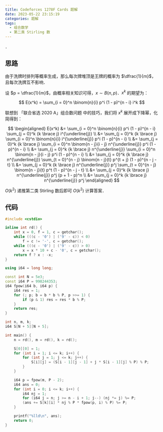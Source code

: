 ```yaml
---
title: Codeforces 1278F Cards 题解
date: 2023-05-22 23:15:19
categories: 题解
tags:
  - 组合数学
  - 第二类 Stirling 数
---
```


．

<!-- more -->

## 思路

由于洗牌时排列等概率生成，那么每次牌堆顶是王牌的概率为 $\dfrac{1}{m}$，且每次洗牌互不影响．

设 $p = \dfrac{1}{m}$，由概率相关知识可得，$x \sim B(n, p)$．$x^k$ 的期望为：

$$
E(x^k) = \sum_{i = 0}^n \binom{n}{i} p^i (1 - p)^{n - i} i^k
$$

联想到 「联合省选 2020 A」组合数问题 中的技巧，我们将 $x^k$ 展开成下降幂，化简得到：

$$
\begin{aligned}
  E(x^k)
  &= \sum_{i = 0}^n \binom{n}{i} p^i (1 - p)^{n - i} \sum_{j = 0}^k {k \brace j} i^{\underline{j}} \\
  &= \sum_{j = 0}^k {k \brace j} \sum_{i = 0}^n \binom{n}{i} i^{\underline{j}} p^i (1 - p)^{n - i} \\
  &= \sum_{j = 0}^k {k \brace j} \sum_{i = 0}^n \binom{n - j}{i - j} n^{\underline{j}} p^i (1 - p)^{n - i} \\
  &= \sum_{j = 0}^k {k \brace j} n^{\underline{j}} \sum_{i = 0}^n \binom{n - j}{i - j}  p^i (1 - p)^{n - i} \\
  &= \sum_{j = 0}^k {k \brace j} n^{\underline{j}} \sum_{t = 0}^{n - j} \binom{n - j}{t}  p^{t + j} (1 - p)^{n - j - t} \\
  &= \sum_{j = 0}^k {k \brace j} n^{\underline{j}} p^j \sum_{t = 0}^{n - j} \binom{n - j}{t}  p^t (1 - p)^{n - j - t} \\
  &= \sum_{j = 0}^k {k \brace j} n^{\underline{j}} p^j (p + 1 - p)^n \\
  &= \sum_{j = 0}^k {k \brace j} n^{\underline{j}} p^j
\end{aligned}
$$

$O(k^2)$ 递推第二类 Stirling 数后即可 $O(k^2)$ 计算答案．

## 代码

```cpp
#include <cstdio>

inline int rd() {
	int x = 0, f = 1, c = getchar();
	while (((c - '0') | ('9' - c)) < 0)
		f = c != '-', c = getchar();
	while (((c - '0') | ('9' - c)) > 0)
		x = x * 10 + c - '0', c = getchar();
	return f ? x : -x;
}

using i64 = long long;

const int N = 5e3;
const i64 P = 998244353;
i64 fpow(i64 b, i64 p) {
	i64 res = 1;
	for (; p; b = b * b % P, p >>= 1) {
		if (p & 1) res = res * b % P;
	}
	return res;
}

int n, m, k;
i64 S[N + 5][N + 5];

int main() {
	n = rd(), m = rd(), k = rd();

	S[0][0] = 1;
	for (int i = 1; i <= k; i++) {
		for (int j = 1; j <= k; j++) {
			S[i][j] = (S[i - 1][j - 1] + j * S[i - 1][j] % P) % P;
		}
	}

	i64 p = fpow(m, P - 2);
	i64 ans = 0;
	for (int i = 0; i <= k; i++) {
		i64 nj = 1;
		for (i64 j = n; j >= n - i + 1; j--) (nj *= j) %= P;
		(ans += S[k][i] * nj % P * fpow(p, i) % P) %= P;
	}

	printf("%lld\n", ans);
	return 0;
}
```
